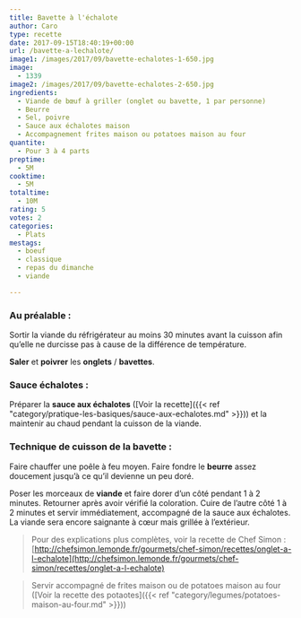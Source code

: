 ```yaml
---
title: Bavette à l'échalote
author: Caro
type: recette
date: 2017-09-15T18:40:19+00:00
url: /bavette-a-lechalote/
image1: /images/2017/09/bavette-echalotes-1-650.jpg
image:
  - 1339
image2: /images/2017/09/bavette-echalotes-2-650.jpg
ingredients:
  - Viande de bœuf à griller (onglet ou bavette, 1 par personne)
  - Beurre
  - Sel, poivre
  - Sauce aux échalotes maison
  - Accompagnement frites maison ou potatoes maison au four
quantite:
  - Pour 3 à 4 parts
preptime:
  - 5M
cooktime:
  - 5M
totaltime:
  - 10M
rating: 5
votes: 2
categories:
  - Plats
mestags:
  - boeuf
  - classique
  - repas du dimanche
  - viande

---
```

### Au préalable :

Sortir la viande du réfrigérateur au moins 30 minutes avant la cuisson afin qu&rsquo;elle ne durcisse pas à cause de la différence de température.

**Saler** et **poivrer** les **onglets** / **bavettes**.

### Sauce échalotes :

Préparer la **sauce aux échalotes** ([Voir la recette]({{< ref "category/pratique-les-basiques/sauce-aux-echalotes.md" >}})) et la maintenir au chaud pendant la cuisson de la viande.

### Technique de cuisson de la bavette :

Faire chauffer une poêle à feu moyen. Faire fondre le **beurre** assez doucement jusqu&rsquo;à ce qu&rsquo;il devienne un peu doré.

Poser les morceaux de **viande** et faire dorer d&rsquo;un côté pendant 1 à 2 minutes. Retourner après avoir vérifié la coloration. Cuire de l&rsquo;autre côté 1 à 2 minutes et servir immédiatement, accompagné de la sauce aux échalotes. La viande sera encore saignante à cœur mais grillée à l&rsquo;extérieur.

> Pour des explications plus complètes, voir la recette de Chef Simon : [http://chefsimon.lemonde.fr/gourmets/chef-simon/recettes/onglet-a-l-echalote](http://chefsimon.lemonde.fr/gourmets/chef-simon/recettes/onglet-a-l-echalote)

> Servir accompagné de frites maison ou de potatoes maison au four ([Voir la recette des potaotes]({{< ref "category/legumes/potatoes-maison-au-four.md" >}}))
